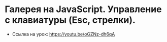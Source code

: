 # Галерея на JavaScript. Управление с клавиатуры (Esc, стрелки). 

-   Ссылка на урок: https://youtu.be/oGZNz-dh6qA

